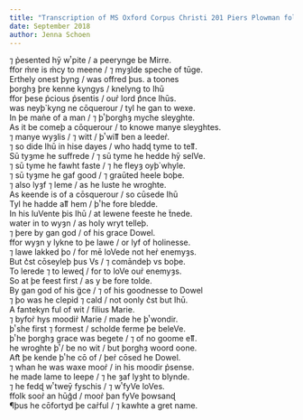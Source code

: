 ```yaml
---
title: "Transcription of MS Oxford Corpus Christi 201 Piers Plowman folio 83r"
date: September 2018
author: Jenna Schoen
---
```


⁊ p̉esented hȳ wͭ pite / a peerynge be Mirre.  
ffor m̉re is m̉cy to meene / ⁊ myȝlde speche of tūge.  
Erthely onest þyng / was offred þus. a toones  
þorghȝ þre kenne kyngys / knelyng to Ihū    
ffor þese p̉cious p̉sentis / our̉ lord p͛nce Ihūs.  
was neyþ̉ kyng ne cōquerour / tyl he gan to wexe.  
In þe man̉e of a man / ⁊ þͭ þorghȝ myche sleyghte.  
As it be comeþ a cōquerour / to knowe manye sleyghtes.  
⁊ manye wyȝlis / ⁊ witt / þͭ wiỻ ben a leeder̉.  
⁊ so dide Ihū in hise dayes / who hadɖ tyme to teỻ.  
Sū tyȝme he suffrede / ⁊ sū tyme he hedde hȳ selVe.  
⁊ sū tyme he fawht faste / ⁊ he fleyȝ oyþ̉ whyle.  
⁊ sū tyȝme he gaf good / ⁊ graūted heele boþe.  
⁊ also lyȝf ⁊ leme / as he luste he wroghte.  
As keende is of a cōsquerour / so cūsede Ihū    
Tyl he hadde aỻ hem / þͭ he fore bledde.  
In his IuVente þis Ihū / at Iewene feeste he t̃nede.  
water in to wyȝn / as holy wryt telleþ.  
⁊ þere by gan god / of his grace Dowel.  
ffor wyȝn y lykne to þe lawe / or lyf of holinesse.  
⁊ lawe lakked þo / for mē loVede not her̉ enemyȝs.  
But c͛st cōseyleþ þus Vs / ⁊ comāndeþ vs boþe.  
To lerede ⁊ to leweɖ / for to loVe our̉ enemyȝs.  
So at þe feest first / as y be fore tolde.  
By gan god of his g̈ce / ⁊ of his goodnesse to Dowel  
⁊ þo was he clepid ⁊ cald / not oonly c͛st but Ihū.  
A fantekyn ful of wit / filius Marie.  
⁊ byfor̉ hys moodir̉ Marie / made he þͭ wondir.  
þͭ she first ⁊ formest / scholde ferme þe beleVe.  
þͭ he þorghȝ grace was begete / ⁊ of no goome eỻ.  
he wroghte þͭ / be no wit / but þorghȝ woord oone.  
Aft͛ þe kende þͭ he cō of / þer̉ cōsed he Dowel.  
⁊ whan he was waxe moor̉ / in his moodir p̉sense.  
he made lame to leepe / ⁊ he ȝaf lyȝht to blynde.  
⁊ he fedɖ wͭ tweȳ fyschis / ⁊ wͭ fyVe loVes.  
ffolk soor̉ an hūg͛d / moor̉ þan fyVe þowsanɖ  
¶þus he cōfortyd þe car̉ful / ⁊ kawhte a gret name.  
